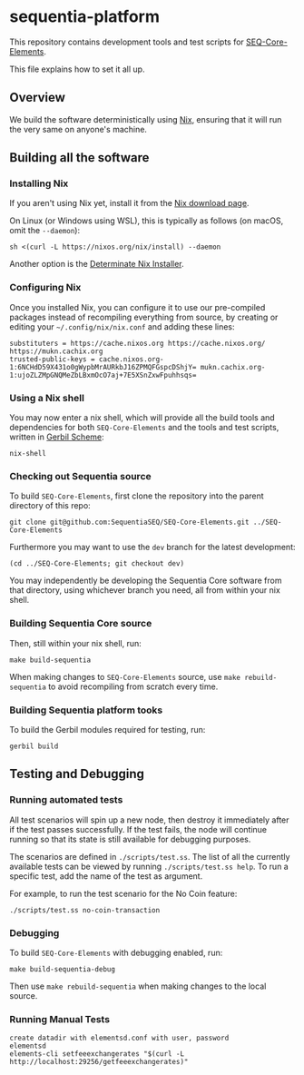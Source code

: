 # sequentia-platform

This repository contains development tools and test scripts for
[SEQ-Core-Elements](https://github.com/SequentiaSEQ/SEQ-Core-Elements).

This file explains how to set it all up.


## Overview

We build the software deterministically using [Nix](https://nixos.org/),
ensuring that it will run the very same on anyone's machine.

## Building all the software

### Installing Nix

If you aren't using Nix yet, install it from the
[Nix download page](https://nixos.org/download/).

On Linux (or Windows using WSL), this is typically as follows
(on macOS, omit the `--daemon`):
```
sh <(curl -L https://nixos.org/nix/install) --daemon
```

Another option is the
[Determinate Nix Installer](https://determinate.systems/posts/determinate-nix-installer/).

### Configuring Nix

Once you installed Nix, you can configure it to use our pre-compiled packages
instead of recompiling everything from source,
by creating or editing your `~/.config/nix/nix.conf` and adding these lines:
```
substituters = https://cache.nixos.org https://cache.nixos.org/ https://mukn.cachix.org
trusted-public-keys = cache.nixos.org-1:6NCHdD59X431o0gWypbMrAURkbJ16ZPMQFGspcDShjY= mukn.cachix.org-1:ujoZLZMpGNQMeZbLBxmOcO7aj+7E5XSnZxwFpuhhsqs=
```

### Using a Nix shell

You may now enter a nix shell, which will provide all the build tools and dependencies
for both `SEQ-Core-Elements` and the tools and test scripts,
written in [Gerbil Scheme](https://cons.io/):
```shell
nix-shell
```

### Checking out Sequentia source

To build `SEQ-Core-Elements`, first clone the repository
into the parent directory of this repo:
```shell
git clone git@github.com:SequentiaSEQ/SEQ-Core-Elements.git ../SEQ-Core-Elements
```

Furthermore you may want to use the `dev` branch for the latest development:
```shell
(cd ../SEQ-Core-Elements; git checkout dev)
```

You may independently be developing the Sequentia Core software from that directory,
using whichever branch you need, all from within your nix shell.

### Building Sequentia Core source

Then, still within your nix shell, run:
```shell
make build-sequentia
```

When making changes to `SEQ-Core-Elements` source,
use `make rebuild-sequentia` to avoid recompiling from scratch every time.

### Building Sequentia platform tooks

To build the Gerbil modules required for testing, run:
```shell
gerbil build
```

## Testing and Debugging

### Running automated tests

All test scenarios will spin up a new node,
then destroy it immediately after if the test passes successfully.
If the test fails, the node will continue running
so that its state is still available for debugging purposes.

The scenarios are defined in `./scripts/test.ss`.
The list of all the currently available tests can be viewed by running
`./scripts/test.ss help`.
To run a specific test, add the name of the test as argument.

For example, to run the test scenario for the No Coin feature:
```shell
./scripts/test.ss no-coin-transaction
```

### Debugging

To build `SEQ-Core-Elements` with debugging enabled, run:
```shell
make build-sequentia-debug
```
Then use `make rebuild-sequentia` when making changes to the local source.

### Running Manual Tests

```
create datadir with elementsd.conf with user, password
elementsd
elements-cli setfeeexchangerates "$(curl -L http://localhost:29256/getfeeexchangerates)"
```
